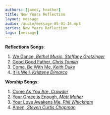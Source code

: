 ```yaml
---
authors: [james, heather]
title: New Years Reflection
layout: message
audio: /audio/message-05-01-16.mp3
series: New Years Reflection
tags: [message]
---
```


**Reflections Songs**:

1. [We Dance, *Bethel Music, Steffany Gretzinger* ](https://www.youtube.com/watch?v=86P1rmOEMhk)
2. [Good Good Father, *Chris Tomlin*](https://www.youtube.com/watch?v=UgCsbnhTNDo)
3. [Come, Be With Me, *Keith Duke*](https://www.youtube.com/watch?v=mLy0qzcPXVo)
4. [It is Well, *Kristene Dimarco*](https://www.youtube.com/watch?v=wGozVAyhMCo)

**Worship Songs**:

1. [Come As You Are, *Crowder*](https://www.youtube.com/watch?v=HELQyZNnR-g)
2. [Your Grace is Enough, *Matt Maher*](https://www.youtube.com/watch?v=LISbMRp0Y64)
3. [Your Love Awakens Me, *Phil Whickham*](https://www.youtube.com/watch?v=VIMh6lS6VjE)
4. [Amen, *Steven Curtis Chapman*](https://www.youtube.com/watch?v=QOEo6epUQjQ)
